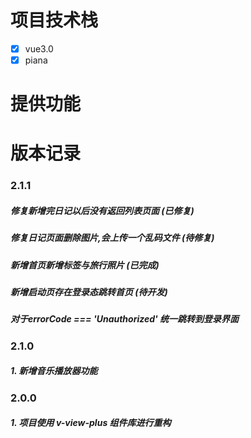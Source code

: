 <!--
 * @Description: 项目文档说明
 * @Author: panrui
 * @Date: 2023-11-02 21:32:25
 * @LastEditTime: 2024-07-17 10:32:08
 * @LastEditors: panr99 1547177202@qq.com
 * 不忘初心,不负梦想
-->

# 项目技术栈

- [x] vue3.0
- [x] piana

# 提供功能

# 版本记录

### 2.1.1

##### 修复新增完日记以后没有返回列表页面 (已修复)

##### 修复日记页面删除图片,会上传一个乱码文件 (待修复)

##### 新增首页新增标签与旅行照片 (已完成)

##### 新增启动页存在登录态跳转首页 (待开发)

##### 对于errorCode === 'Unauthorized' 统一跳转到登录界面

### 2.1.0

##### 1. 新增音乐播放器功能

### 2.0.0

##### 1. 项目使用 v-view-plus 组件库进行重构
